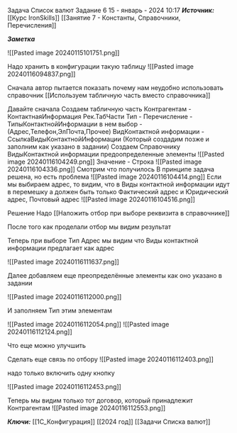 
Задача Список валют Задание 6
 15 - январь - 2024  10:17 
***Источник:***  [[Курс IronSkills]] [[Занятие 7 - Константы, Справочники, Перечисления]]

***Заметка*** 

![[Pasted image 20240115101751.png]]


Надо хранить в конфигурации такую таблицу 
![[Pasted image 20240116094837.png]]

Сначала автор пытается показать почему нам неудобно использовать справочник
[[Используем табличную часть вместо справочника]]

Давайте сначала
	Создаем табличную часть Контрагентам - КонтактнаяИнформация
		Рек.ТабЧасти
			Тип - Перечисление - ТипыКонтактнойИнформации в нем выбор - (Адрес,Телефон,ЭлПочта,Прочее)
			 ВидКонтактной информации - СсылкаВидыКонтактнойИнформации (Который создадим позже и заполним как указано в задании)
			 Создаем Справочнику ВидыКонтактной информации предоопределенные элементы
			 ![[Pasted image 20240116104249.png]]
		Значение - Строка
	![[Pasted image 20240116104336.png]]
Смотрим что получилось
В принципе задача решена, но есть проблема
![[Pasted image 20240116104414.png]]
Если мы выбираем адрес, то видим, что в Виды контактной информации идут в перемешку
а должен быть только Фактический адрес и Юридический адрес, Почтовый адрес
![[Pasted image 20240116104516.png]]

Решение
Надо [[Наложить отбор при выборе реквизита в справочнике]]

После того как проделали отбор мы видим результат 

Теперь при выборе Тип Адрес мы видим что Виды контактной информации предлагает как адрес

![[Pasted image 20240116111637.png]]


Далее добавляем еще преопределённые элементы как оно указано в задании 

![[Pasted image 20240116112000.png]]

И заполняем Тип этим элементам 

![[Pasted image 20240116112054.png]]
![[Pasted image 20240116112124.png]]

Что еще можно улучшить

Сделать еще связь по отбору 
![[Pasted image 20240116112403.png]]

надо только включить одну кнопку

![[Pasted image 20240116112453.png]]

Теперь мы видим только тот договор, который принадлежит Контрагентам
![[Pasted image 20240116112553.png]]



***Ключи:*** [[1С_Конфигурация]] [[2024 год]] [[Задачи Списка валют]]
